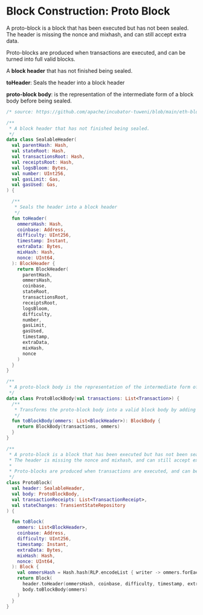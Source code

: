 # Block Construction: Proto Block

A proto-block is a block that has been executed but has not been sealed.
The header is missing the nonce and mixhash, and can still accept extra data.

Proto-blocks are produced when transactions are executed, and can be turned into full valid blocks.

A **block header** that has not finished being sealed.

**toHeader**: Seals the header into a block header

**proto-block body**: is the representation of the intermediate form of a block body before being sealed.


```kotlin
/* source: https://github.com/apache/incubator-tuweni/blob/main/eth-blockprocessor/src/main/kotlin/org/apache/tuweni/blockprocessor/ProtoBlock.kt */

/**
 * A block header that has not finished being sealed.
 */
data class SealableHeader(
  val parentHash: Hash,
  val stateRoot: Hash,
  val transactionsRoot: Hash,
  val receiptsRoot: Hash,
  val logsBloom: Bytes,
  val number: UInt256,
  val gasLimit: Gas,
  val gasUsed: Gas,
) {

  /**
   * Seals the header into a block header
   */
  fun toHeader(
    ommersHash: Hash,
    coinbase: Address,
    difficulty: UInt256,
    timestamp: Instant,
    extraData: Bytes,
    mixHash: Hash,
    nonce: UInt64,
  ): BlockHeader {
    return BlockHeader(
      parentHash,
      ommersHash,
      coinbase,
      stateRoot,
      transactionsRoot,
      receiptsRoot,
      logsBloom,
      difficulty,
      number,
      gasLimit,
      gasUsed,
      timestamp,
      extraData,
      mixHash,
      nonce
    )
  }
}

/**
 * A proto-block body is the representation of the intermediate form of a block body before being sealed.
 */
data class ProtoBlockBody(val transactions: List<Transaction>) {
  /**
   * Transforms the proto-block body into a valid block body by adding ommers.
   */
  fun toBlockBody(ommers: List<BlockHeader>): BlockBody {
    return BlockBody(transactions, ommers)
  }
}

/**
 * A proto-block is a block that has been executed but has not been sealed.
 * The header is missing the nonce and mixhash, and can still accept extra data.
 *
 * Proto-blocks are produced when transactions are executed, and can be turned into full valid blocks.
 */
class ProtoBlock(
  val header: SealableHeader,
  val body: ProtoBlockBody,
  val transactionReceipts: List<TransactionReceipt>,
  val stateChanges: TransientStateRepository
) {

  fun toBlock(
    ommers: List<BlockHeader>,
    coinbase: Address,
    difficulty: UInt256,
    timestamp: Instant,
    extraData: Bytes,
    mixHash: Hash,
    nonce: UInt64,
  ): Block {
    val ommersHash = Hash.hash(RLP.encodeList { writer -> ommers.forEach { writer.writeValue(it.hash) } })
    return Block(
      header.toHeader(ommersHash, coinbase, difficulty, timestamp, extraData, mixHash, nonce),
      body.toBlockBody(ommers)
    )
  }
}
```
